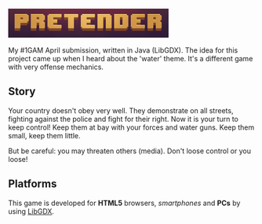 ![pretender](logo.png)

My #1GAM April submission, written in Java (LibGDX). The idea for this project came up when I heard about the 'water' theme. It's a different game with very offense mechanics.

## Story

Your country doesn't obey very well. They demonstrate on all streets, fighting against the police and fight for their right. Now it is your turn to keep control! Keep them at bay with your forces and water guns. Keep them small, keep them little.

But be careful: you may threaten others (media). Don't loose control or you loose!

## Platforms

This game is developed for **HTML5** browsers, *smartphones* and **PCs** by using [LibGDX](http://libgdx.badlogicgames.com/).


